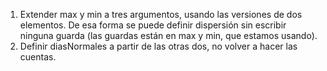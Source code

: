 1. Extender max y min a tres argumentos, usando las versiones de dos elementos. De esa forma se puede definir dispersión sin escribir ninguna guarda (las guardas están en max y min, que estamos usando).
1. Definir diasNormales a partir de las otras dos, no volver a hacer las cuentas.